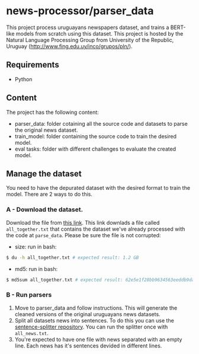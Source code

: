 # news-processor/parser_data
This project process uruguayans newspapers dataset, and trains a BERT-like models from scratch using this dataset.
This project is hosted by the Natural Language Processing Group from University of the Republic, Uruguay (http://www.fing.edu.uy/inco/grupos/pln/).
## Requirements
- Python

## Content
The project has the following content:
- parser_data: folder cotaining all the source code and datasets to parse the original news dataset.
- train_model: folder containing the source code to train the desired model.
- eval tasks: folder with different challenges to evaluate the created model.


## Manage the dataset
You need to have the depurated dataset with the desired format to train the model. There are 2 ways to do this.

### A - Download the dataset.
Download the file from [this link](https://drive.google.com/file/d/1s3JKWDtEZg-tijZRYxYI57xmTxpLrChi/view?usp=share_link). This link downlads a file called `all_together.txt` that contains the dataset we've already processed with the code at `parse_data`. Please be sure the file is not corrupted:
- size: run in bash:
``` bash
$ du -h all_together.txt # expected result: 1.2 GB
```
- md5: run in bash:
``` bash
$ md5sum all_together.txt # expected result: 62e5e1f28bb9634563eeddb9daf8c098
``` 

### B - Run parsers
1. Move to parser_data and follow instructions. This will generate the cleaned versions of the original uruguayans news datasets.
2. Split all datasets news into sentences. To do this you can use the [sentence-splitter repository](https://github.com/pln-fing-udelar/sentence-splitter). You can run the splitter once with `all_news.txt`.
3. You're expected to have one file with news separated with an empty line. Each news has it's sentences devided in different lines.